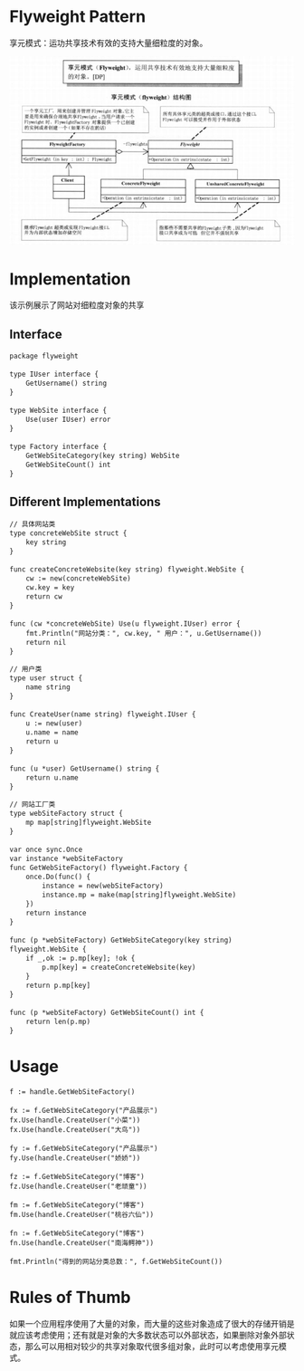 # Flyweight Pattern

享元模式：运功共享技术有效的支持大量细粒度的对象。  

![Flyweight](flyweight.jpg)

# Implementation

该示例展示了网站对细粒度对象的共享

## Interface

```
package flyweight

type IUser interface {
	GetUsername() string
}

type WebSite interface {
	Use(user IUser) error
}

type Factory interface {
	GetWebSiteCategory(key string) WebSite
	GetWebSiteCount() int
}
```

## Different Implementations

```
// 具体网站类
type concreteWebSite struct {
	key string
}

func createConcreteWebsite(key string) flyweight.WebSite {
	cw := new(concreteWebSite)
	cw.key = key
	return cw
}

func (cw *concreteWebSite) Use(u flyweight.IUser) error {
	fmt.Println("网站分类：", cw.key, " 用户：", u.GetUsername())
	return nil
}
```

```
// 用户类
type user struct {
	name string
}

func CreateUser(name string) flyweight.IUser {
	u := new(user)
	u.name = name
	return u
}

func (u *user) GetUsername() string {
	return u.name
}
```

```
// 网站工厂类
type webSiteFactory struct {
	mp map[string]flyweight.WebSite
}

var once sync.Once
var instance *webSiteFactory
func GetWebSiteFactory() flyweight.Factory {
	once.Do(func() {
		instance = new(webSiteFactory)
		instance.mp = make(map[string]flyweight.WebSite)
	})
	return instance
}

func (p *webSiteFactory) GetWebSiteCategory(key string) flyweight.WebSite {
	if _,ok := p.mp[key]; !ok {
		p.mp[key] = createConcreteWebsite(key)
	}
	return p.mp[key]
}

func (p *webSiteFactory) GetWebSiteCount() int {
	return len(p.mp)
}
```

# Usage

```
f := handle.GetWebSiteFactory()

fx := f.GetWebSiteCategory("产品展示")
fx.Use(handle.CreateUser("小菜"))
fx.Use(handle.CreateUser("大鸟"))

fy := f.GetWebSiteCategory("产品展示")
fy.Use(handle.CreateUser("娇娇"))

fz := f.GetWebSiteCategory("博客")
fz.Use(handle.CreateUser("老顽童"))

fm := f.GetWebSiteCategory("博客")
fm.Use(handle.CreateUser("桃谷六仙"))

fn := f.GetWebSiteCategory("博客")
fn.Use(handle.CreateUser("南海鳄神"))

fmt.Println("得到的网站分类总数：", f.GetWebSiteCount())
```

# Rules of Thumb

如果一个应用程序使用了大量的对象，而大量的这些对象造成了很大的存储开销是就应该考虑使用；还有就是对象的大多数状态可以外部状态，如果删除对象外部状态，那么可以用相对较少的共享对象取代很多组对象，此时可以考虑使用享元模式。
